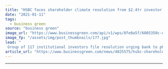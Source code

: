 ```yaml
---
title: "HSBC faces shareholder climate resolution from $2.4tr investor group"
date: "2021-01-11"
tags: 
  - business green
source: "business green"
image_url: "https://www.businessgreen.com/api/v1/wps/8fe0a5f/6805350c-d6ca-4e76-81ca-95eca6373816/4/hsbc1a-185x114.jpg"
image_fp: "/assets/img/post_thumbnails/177.jpg"
lead: "
 Group of 117 institutional investors file resolution urging bank to phase out fossil fuel financing in compliance with the Paris Agreement ..."
article_url: "https://www.businessgreen.com/news/4025575/hsbc-shareholder-climate-resolution-usd-4tr-investor-group"
---
```


---
